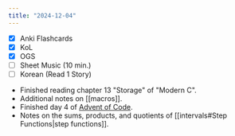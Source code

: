 ```yaml
---
title: "2024-12-04"
---
```


- [x] Anki Flashcards
- [x] KoL
- [x] OGS
- [ ] Sheet Music (10 min.)
- [ ] Korean (Read 1 Story)

* Finished reading chapter 13 "Storage" of "Modern C".
* Additional notes on [[macros]].
* Finished day 4 of [Advent of Code](https://adventofcode.com).
* Notes on the sums, products, and quotients of [[intervals#Step Functions|step functions]].